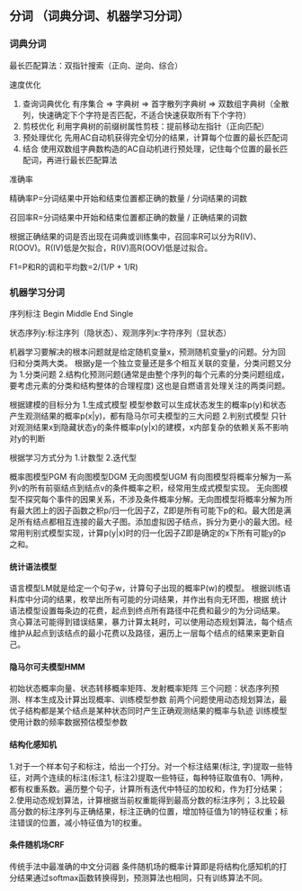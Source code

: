 ## 分词 （词典分词、机器学习分词）
### 词典分词
最长匹配算法：双指针搜索（正向、逆向、综合）

速度优化
1. 查询词典优化
   有序集合 => 字典树 => 首字散列字典树 => 双数组字典树（全散列，快速确定下个字符是否匹配，不适合快速获取所有下个字符）
2. 剪枝优化
   利用字典树的前缀树属性剪枝：提前移动左指针（正向匹配）
3. 预处理优化
   先用AC自动机获得完全切分的结果，计算每个位置的最长匹配词
4. 结合
   使用双数组字典数构造的AC自动机进行预处理，记住每个位置的最长匹配词，再进行最长匹配算法

准确率

精确率P=分词结果中开始和结束位置都正确的数量 / 分词结果的词数

召回率R=分词结果中开始和结束位置都正确的数量 / 正确结果的词数

根据正确结果的词是否出现在词典或训练集中，召回率R可以分为R(IV)、R(OOV)。R(IV)低是欠拟合，R(IV)高R(OOV)低是过拟合。

F1=P和R的调和平均数=2/(1/P + 1/R)

### 机器学习分词

序列标注 Begin Middle End Single

状态序列y:标注序列（隐状态）、观测序列x:字符序列（显状态）

机器学习要解决的根本问题就是给定随机变量x，预测随机变量y的问题。分为回归和分类两大类。
根据y是一个独立变量还是多个相互关联的变量，分类问题又分为
1.分类问题 2.结构化预测问题(通常是由整个序列的每个元素的分类问题组成，要考虑元素的分类和结构整体的合理程度)
这也是自燃语言处理关注的两类问题。

根据建模的目标分为
1.生成式模型 模型参数可以生成状态发生的概率p(y)和状态产生观测结果的概率p(x|y)，都有隐马尔可夫模型的三大问题
2.判别式模型 只针对观测结果x到隐藏状态y的条件概率p(y|x)的建模，x内部复杂的依赖关系不影响对y的判断

根据学习方式分为 1.计数型 2.迭代型

概率图模型PGM 有向图模型DGM 无向图模型UGM
有向图模型将概率分解为一系列v的所有前驱结点到结点v的条件概率之积，经常用生成式模型实现。
无向图模型不探究每个事件的因果关系，不涉及条件概率分解。无向图模型将概率分解为所有最大团上的因子函数之积p/归一化因子Z，Z即是所有可能下p的和。最大团是满足所有结点都相互连接的最大子图。添加虚拟因子结点，拆分为更小的最大团。经常用判别式模型实现，计算p(y|x)时的归一化因子Z即是确定的x下所有可能y的p之和。

#### 统计语法模型
语言模型LM就是给定一个句子w，计算句子出现的概率P(w)的模型。
根据训练语料库中分词的结果，枚举出所有可能的分词结果，并作出有向无环图，根据 统计语法模型设置每条边的花费，起点到终点所有路径中花费和最少的为分词结果。
贪心算法可能得到错误结果，暴力计算太耗时，可以使用动态规划算法，每个结点维护从起点到该结点的最小花费以及路径，遍历上一层每个结点的结果来更新自己。

#### 隐马尔可夫模型HMM
初始状态概率向量、状态转移概率矩阵、发射概率矩阵
三个问题：状态序列预测、样本生成及计算出现概率、训练模型参数
前两个问题使用动态规划算法，最优子结构都是某个结点是某种状态同时产生正确观测结果的概率与轨迹
训练模型使用计数的频率数据预估模型参数

#### 结构化感知机
1.对于一个样本句子和标注，给出一个打分。对一个标注结果(标注, 字)提取一些特征，对两个连续的标注(标注1, 标注2)提取一些特征，每种特征取值有0、1两种，都有权重系数。遍历整个句子，计算所有迭代中特征的加权和，作为打分结果；
2.使用动态规划算法，计算根据当前权重能得到最高分数的标注序列；
3.比较最高分数的标注序列与正确结果，标注正确的位置，增加特征值为1的特征权重；标注错误的位置，减小特征值为1的权重。

#### 条件随机场CRF
传统手法中最准确的中文分词器
条件随机场的概率计算即是将结构化感知机的打分结果通过softmax函数转换得到，预测算法也相同，只有训练算法不同。
